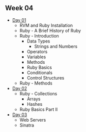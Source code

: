 ## Week 04

- [Day 01](wk04_day01.md)
    - RVM and Ruby Installation
    - Ruby - A Brief History of Ruby
    - Ruby - Introduction
        + Data Types
          - Strings and Numbers
        + Operators
        + Variables
        + Methods
        + Ruby Basics
        + Conditionals
        + Control Structures
    - Ruby - Methods
- [Day 02](wk04_day02.md)
    - Ruby - Collections
      + Arrays
      + Hashes
    - Ruby Basics Part II
- [Day 03](wk04_day03.md)
    - Web Servers
    - Sinatra
